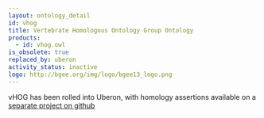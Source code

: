 ```yaml
---
layout: ontology_detail
id: vhog
title: Vertebrate Homologous Ontology Group Ontology
products:
  - id: vhog.owl
is_obsolete: true
replaced_by: uberon
activity_status: inactive
logo: http://bgee.org/img/logo/bgee13_logo.png
---
```


vHOG has been rolled into Uberon, with homology assertions available on a [separate project on github](https://github.com/BgeeDB/anatomical-similarity-annotations)
